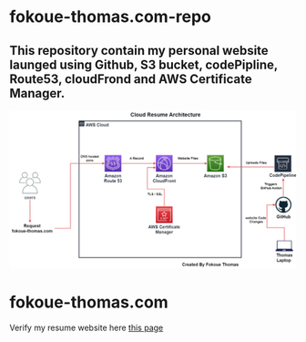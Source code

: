 # fokoue-thomas.com-repo

## This repository contain my personal website launged using Github, S3 bucket, codePipline, Route53, cloudFrond and AWS Certificate Manager. 


![Alt text](resume-architecture-1.jpg)



# fokoue-thomas.com 
Verify my resume website here [this page](https://www.fokoue-thomas.com/)